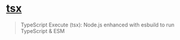 # [tsx](https://github.com/esbuild-kit/tsx)

> TypeScript Execute (tsx): Node.js enhanced with esbuild to run TypeScript & ESM
